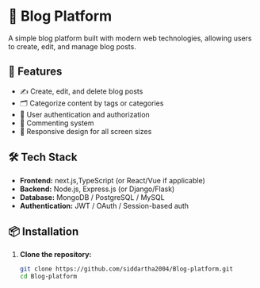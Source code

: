 # 📝 Blog Platform

A simple blog platform built with modern web technologies, allowing users to create, edit, and manage blog posts.

## 🚀 Features

- ✍️ Create, edit, and delete blog posts
- 🗂️ Categorize content by tags or categories
- 🔐 User authentication and authorization
- 💬 Commenting system
- 📱 Responsive design for all screen sizes

## 🛠️ Tech Stack

- **Frontend:** next.js,TypeScript (or React/Vue if applicable)
- **Backend:** Node.js, Express.js (or Django/Flask)
- **Database:** MongoDB / PostgreSQL / MySQL
- **Authentication:** JWT / OAuth / Session-based auth

## 📦 Installation

1. **Clone the repository:**

   ```bash
   git clone https://github.com/siddartha2004/Blog-platform.git
   cd Blog-platform
